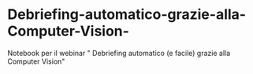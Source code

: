 # Debriefing-automatico-grazie-alla-Computer-Vision-
Notebook per il webinar " Debriefing automatico (e facile) grazie alla Computer Vision" 
